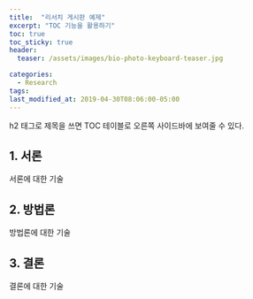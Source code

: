 ```yaml
---
title:  "리서치 게시판 예제"
excerpt: "TOC 기능을 활용하기"
toc: true
toc_sticky: true
header:
  teaser: /assets/images/bio-photo-keyboard-teaser.jpg

categories:
  - Research
tags:
last_modified_at: 2019-04-30T08:06:00-05:00
---
```


h2 태그로 제목을 쓰면
TOC 테이블로 오른쪽 사이드바에 보여줄 수 있다.

## 1. 서론

서론에 대한 기술

## 2. 방법론

방법론에 대한 기술

## 3. 결론

결론에 대한 기술
